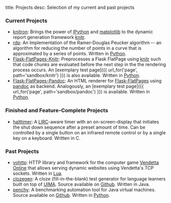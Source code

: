 title:  Projects
desc:   Selection of my current and past projects

### Current Projects
- [knitron](http://github.com/fhirschmann/knitron):
  Brings the power of [IPython](http://ipython.org/) and [matplotlib](http://matplotlib.org/) to the dynamic report generation
  framework [knitr](http://yihui.name/knitr).
- [rdp](http://github.com/fhirschmann/rdp):
  An Implementation of the Ramer-Douglas Peucker algorithm -- an algorithm
  for reducing the number of points in a curve that is approximated by a
  series of points. Written in [Python](http://python.org).
- [Flask-FlatPages-Knitr](http://github.com/fhirschmann/Flask-FlatPages-Knitr):
  Preprocesses a Flask FlatPage using [knitr](http://yihui.name/knitr/)
  such that code chunks are evaluated before the next step in the the
  rendering process occurs.
  An [exemplary test page]({{ url_for('page', path='sandbox/knitr') }})
  is also available. Written in [Python](http://python.org).
- [Flask-FlatPages-Pandoc](http://github.com/fhirschmann/Flask-FlatPages-Pandoc):
  An HTML renderer for [Flask-FlatPages](http://pythonhosted.org/Flask-FlatPages/)
  using [pandoc](http://johnmacfarlane.net/pandoc/) as backend. Analogously,
  an [exemplary test page]({{ url_for('page', path='sandbox/pandoc') }})
  is available. Written in [Python](http://python.org).

### Finished and Feature-Complete Projects
- [halttimer](http://github.com/fhirschmann/halttimer):
  A [LIRC](http://lirc.org)-aware timer with an 
  on-screen-display that initiates the shut down sequence after a preset amount of time. 
  Can be controlled by a single button on an infrared remote control or by a single key on a keyboard.
  Written in C.

### Past Projects
- [vohttp](http://github.com/fhirschmann/vohttp):
  HTTP library and framework for the computer game [Vendetta Online](http://vendetta-online.com)
  that allows serving dynamic websites using Vendetta's TCP sockets. Written in [Lua](http://lua.org).
- [clozegen](http://clozegen.0x0b.de):
  A cloze (fill-in-the-blank) test generator for language learners
  built on top of [UIMA](http://uima.apache.org). Source available
  on [Github](https://github.com/fhirschmann/clozegen). Written in Java.
- [penchy](http://penchy.0x0b.de):
  A benchmarking automation tool for Java virtual machines. Source
  available on [Github](https://github.com/fhirschmann/penchy).
  Written
  in [Python](http://python.org).
